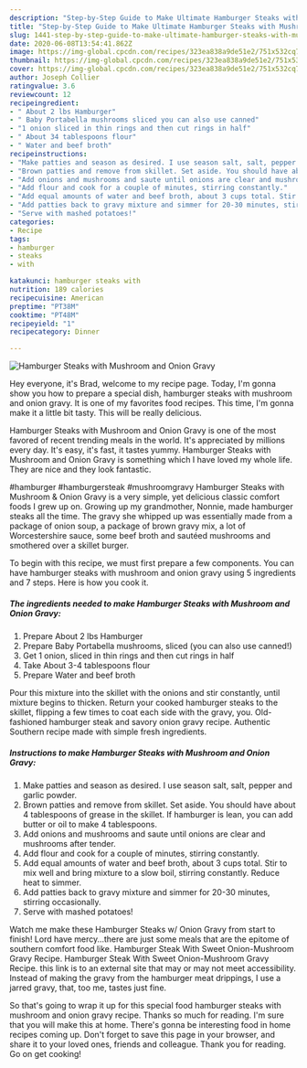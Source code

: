 ```yaml
---
description: "Step-by-Step Guide to Make Ultimate Hamburger Steaks with Mushroom and Onion Gravy"
title: "Step-by-Step Guide to Make Ultimate Hamburger Steaks with Mushroom and Onion Gravy"
slug: 1441-step-by-step-guide-to-make-ultimate-hamburger-steaks-with-mushroom-and-onion-gravy
date: 2020-06-08T13:54:41.862Z
image: https://img-global.cpcdn.com/recipes/323ea838a9de51e2/751x532cq70/hamburger-steaks-with-mushroom-and-onion-gravy-recipe-main-photo.jpg
thumbnail: https://img-global.cpcdn.com/recipes/323ea838a9de51e2/751x532cq70/hamburger-steaks-with-mushroom-and-onion-gravy-recipe-main-photo.jpg
cover: https://img-global.cpcdn.com/recipes/323ea838a9de51e2/751x532cq70/hamburger-steaks-with-mushroom-and-onion-gravy-recipe-main-photo.jpg
author: Joseph Collier
ratingvalue: 3.6
reviewcount: 12
recipeingredient:
- " About 2 lbs Hamburger"
- " Baby Portabella mushrooms sliced you can also use canned"
- "1 onion sliced in thin rings and then cut rings in half"
- " About 34 tablespoons flour"
- " Water and beef broth"
recipeinstructions:
- "Make patties and season as desired. I use season salt, salt, pepper and garlic powder."
- "Brown patties and remove from skillet. Set aside. You should have about 4 tablespoons of grease in the skillet. If hamburger is lean, you can add butter or oil to make 4 tablespoons."
- "Add onions and mushrooms and saute until onions are clear and mushrooms after tender."
- "Add flour and cook for a couple of minutes, stirring constantly."
- "Add equal amounts of water and beef broth, about 3 cups total. Stir to mix well and bring mixture to a slow boil, stirring constantly. Reduce heat to simmer."
- "Add patties back to gravy mixture and simmer for 20-30 minutes, stirring occasionally."
- "Serve with mashed potatoes!"
categories:
- Recipe
tags:
- hamburger
- steaks
- with

katakunci: hamburger steaks with 
nutrition: 189 calories
recipecuisine: American
preptime: "PT38M"
cooktime: "PT48M"
recipeyield: "1"
recipecategory: Dinner

---
```



![Hamburger Steaks with Mushroom and Onion Gravy](https://img-global.cpcdn.com/recipes/323ea838a9de51e2/751x532cq70/hamburger-steaks-with-mushroom-and-onion-gravy-recipe-main-photo.jpg)

Hey everyone, it's Brad, welcome to my recipe page. Today, I'm gonna show you how to prepare a special dish, hamburger steaks with mushroom and onion gravy. It is one of my favorites food recipes. This time, I'm gonna make it a little bit tasty. This will be really delicious.

Hamburger Steaks with Mushroom and Onion Gravy is one of the most favored of recent trending meals in the world. It's appreciated by millions every day. It's easy, it's fast, it tastes yummy. Hamburger Steaks with Mushroom and Onion Gravy is something which I have loved my whole life. They are nice and they look fantastic.

#hamburger #hamburgersteak #mushroomgravy Hamburger Steaks with Mushroom &amp; Onion Gravy is a very simple, yet delicious classic comfort foods I grew up on. Growing up my grandmother, Nonnie, made hamburger steaks all the time. The gravy she whipped up was essentially made from a package of onion soup, a package of brown gravy mix, a lot of Worcestershire sauce, some beef broth and sautéed mushrooms and smothered over a skillet burger.


To begin with this recipe, we must first prepare a few components. You can have hamburger steaks with mushroom and onion gravy using 5 ingredients and 7 steps. Here is how you cook it.

<!--inarticleads1-->

##### The ingredients needed to make Hamburger Steaks with Mushroom and Onion Gravy:

1. Prepare  About 2 lbs Hamburger
1. Prepare  Baby Portabella mushrooms, sliced (you can also use canned!)
1. Get 1 onion, sliced in thin rings and then cut rings in half
1. Take  About 3-4 tablespoons flour
1. Prepare  Water and beef broth


Pour this mixture into the skillet with the onions and stir constantly, until mixture begins to thicken. Return your cooked hamburger steaks to the skillet, flipping a few times to coat each side with the gravy, you. Old-fashioned hamburger steak and savory onion gravy recipe. Authentic Southern recipe made with simple fresh ingredients. 

<!--inarticleads2-->

##### Instructions to make Hamburger Steaks with Mushroom and Onion Gravy:

1. Make patties and season as desired. I use season salt, salt, pepper and garlic powder.
1. Brown patties and remove from skillet. Set aside. You should have about 4 tablespoons of grease in the skillet. If hamburger is lean, you can add butter or oil to make 4 tablespoons.
1. Add onions and mushrooms and saute until onions are clear and mushrooms after tender.
1. Add flour and cook for a couple of minutes, stirring constantly.
1. Add equal amounts of water and beef broth, about 3 cups total. Stir to mix well and bring mixture to a slow boil, stirring constantly. Reduce heat to simmer.
1. Add patties back to gravy mixture and simmer for 20-30 minutes, stirring occasionally.
1. Serve with mashed potatoes!


Watch me make these Hamburger Steaks w/ Onion Gravy from start to finish! Lord have mercy…there are just some meals that are the epitome of southern comfort food like. Hamburger Steak With Sweet Onion-Mushroom Gravy Recipe. Hamburger Steak With Sweet Onion-Mushroom Gravy Recipe. this link is to an external site that may or may not meet accessibility. Instead of making the gravy from the hamburger meat drippings, I use a jarred gravy, that, too me, tastes just fine. 

So that's going to wrap it up for this special food hamburger steaks with mushroom and onion gravy recipe. Thanks so much for reading. I'm sure that you will make this at home. There's gonna be interesting food in home recipes coming up. Don't forget to save this page in your browser, and share it to your loved ones, friends and colleague. Thank you for reading. Go on get cooking!
